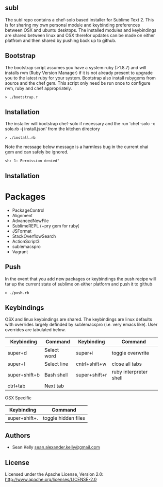 ## subl 

The subl repo contains a chef-solo based installer for Sublime Text 2. This is for sharing my own personal module and keybinding preferences between OSX and ubuntu desktops.  The installed modules and keybindings are shared between linux and OSX therefor updates can be made on either platfrom and then shared by pushing back up to github.

## Bootstrap
The bootstrap script assumes you have a system ruby (>1.8.7) and will installs rvm (Ruby Version Manager) if it is not already present to upgrade you to the latest ruby for your system.  Bootstrap also install rubygems from source and the chef gem.  This script only need be run once to configure rvm, ruby and chef appropriately. 

```
> ./bootstrap.r
```
## Installation 

The installer will bootstrap chef-solo if necessary and the run 'chef-solo -c solo.rb -j install.json' from the kitchen directory

```
> ./install.rb
```
Note the message below message is a harmless bug in the current ohai gem and can safely be ignored. 

```
sh: 1: Permission denied"
```


## Installation 
# Packages
* PackageControl
* Alignment
* AdvancedNewFile
* SublimeREPL (+pry gem for ruby)
* JSFormat
* StackOverflowSearch
* ActionScript3
* sublemacspro
* Vagrant

## Push
In the event that you add new packages or keybindings the push recipe will tar up the current state of sublime on either platform and push it to github

```
> ./push.rb
```

## Keybindings

OSX and linux keybindings are shared.  The keybindings are linux defaults with overrides largely definded by sublemacspro (i.e. very emacs like).  User overrides are tabulated below. 

Keybinding    | Command       | Keybinding    | Command           
------------  | ------------- | ------------  | ----------------  
super+d       | Select word   | super+i       | toggle overwrite  
super+l       | Select line   | cntrl+shift+w | close all tabs    
super+shift+b | Bash shell    | super+shift+r | ruby interpreter shell
ctrl+tab      | Next tab      | 

OSX Specific

Keybinding    | Command       
------------  | -------------------  
super+shift+. | toggle hidden files 

## Authors

* Sean Kelly sean.alexander.kelly@gmail.com

## License

Licensed under the Apache License, Version 2.0: http://www.apache.org/licenses/LICENSE-2.0
